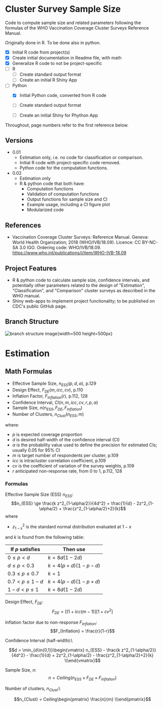 # Cluster Survey Sample Size
 Code to compute sample size and related parameters following the formulas of the WHO Vaccination Coverage Cluster Surveys Reference Manual.

 Originally done in R. To be done also in python. 

- [x] Initial R code from project(s)
- [x] Create initial documentation in Readme file, with math
- [x] Generalize R code to not be project-specific
- [ ] R
  - [ ] Create standard output format
  - [ ] Create an initial R Shiny App
- [ ] Python
  - [x] Initial Python code, converted from R code
  - [ ] Create standard output format
  - [ ] Create an initial Shiny for Phython App


 Throughout, page numbers refer to the first reference below. 

 ## Versions
 * 0.01
   * Estimation only, i.e. no code for classification or comparison.
   * Initial R code with project-specific code removed.
   * Python code for the computation functions. 
* 0.02
  * Estimation only
  * R & python code that both have:
    * Computation functions
    * Validation of computation functions
    * Output functions for sample size and CI
    * Example usage, including a CI figure plot
    * Modularized code

 ## References
* Vaccination Coverage Cluster Surveys: Reference Manual. Geneva: World Health Organization; 2018 (WHO/IVB/18.09). Licence: CC BY-NC-SA 3.0 IGO. Ordering code: WHO/IVB/18.09. https://www.who.int/publications/i/item/WHO-IVB-18.09


## Project Features
* R & python code to calculate sample size, confidence intervals, and potentially other parameters related to the design of "Estimation", "Classification", and "Comparison" cluster surveys as described in the WHO manual. 
* Shiny web-apps to implement project functionality; to be published on CDC's public GitHub page.


## Branch Structure

![branch structure image](img/Git_Branches.png "Branch Structure"){width=500 height=500px}


# Estimation 

## Math Formulas
* Effective Sample Size, $`n_{ESS} (p, d, \alpha)`$, p.129
* Design Effect, $`F_{DE}(m,icc,cv)`$, p.110
* Inflation Factor, $`F_{Inflation}(r)`$, p.112, 128
* Confidence Interval, $`CI(n,m,icc,cv,r,p,\alpha)`$
* Sample Size, $`n(n_{ESS}, F_{DE}, F_{Inflation})`$
* Number of Clusters, $`n_{Clust}(n_{ESS}, m)`$

where:  
* $`p`$ is expected coverage proportion
* $`d`$ is desired half-width of the confidence interval (CI)
* $`\alpha`$ is the probability value used to define the precision for estimated CIs; usually 0.05 for 95% CI
* $`m`$ is target number of respondents per cluster, p.109
* $`icc`$ is intracluster correlation coefficient, p.109
* $`cv`$ is the coefficient of variation of the survey weights, p.109
* $`r`$ anticipated non-response rate, from 0 to 1, p.112, 128

### Formulas
Effective Sample Size (ESS) $`n_{ESS}`$:\
$$n_{ESS} \ge \frac{k z^2_{1-\alpha/2}}{4d^2} + \frac{1}{d} - 
2z^2_{1-\alpha/2} + \frac{z^2_{1-\alpha/2}+2}{k}$$
where  
* $`z^2_{1-x}`$ is the standard normal distribution evaluated at $`1-x`$

and $`k`$ is found from the following table:

| If $`p`$ satisfies | Then use |
| ---                | ---      |
| $`0 \le p \lt d`$     | $`k = 8d(1-2d)`$ |
| $`d \le p \lt 0.3`$   | $`k = 4(p+d)(1-p-d)`$ |
| $`0.3 \le p \le 0.7`$ | $`k = 1`$ |
| $`0.7 \lt p \le 1-d`$ | $`k = 4(p-d)(1-p+d)`$ |
| $`1-d \lt p \le 1`$   | $`k = 8d(1-2d)`$ |

Design Effect, $`F_{DE}`$:\
$$F_{DE} = [(1+icc(m-1)][1+cv^2]$$  

Inflation factor due to non-response $`F_{Inflation}`$:\
$$F_{Inflation} = \frac{r}{1-r}$$  

Confidence Interval (half-width):\
```math
d = \min_{d\in(0,1)}\begin{vmatrix}   n_{ESS} - \frac{k z^2_{1-\alpha/2}}{4d^2} - \frac{1}{d} + 2z^2_{1-\alpha/2} - \frac{z^2_{1-\alpha/2}+2}{k} \\\end{vmatrix}
```  

Sample Size, $`n`$:\
$$n = Ceiling\lparen n_{ESS} \times F_{DE} \times F_{Inflation} \rparen$$  

Number of clusters, $`n_{Clust}`$:\
```math
n_{Clust} = Ceiling\begin{pmatrix}   \frac{n}{m} \\\end{pmatrix}
```


